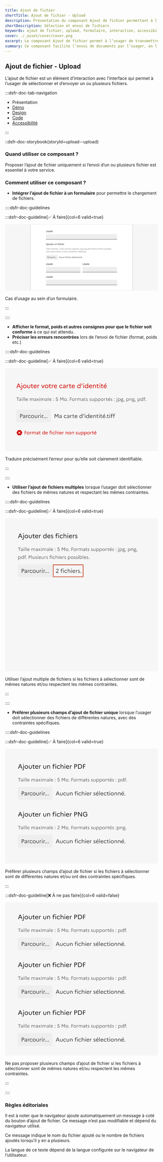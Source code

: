```yaml
---
title: Ajout de fichier
shortTitle: Ajout de fichier - Upload
description: Présentation du composant Ajout de fichier permettant à l’usager de sélectionner et envoyer un ou plusieurs fichiers via une interface.
shortDescription: Sélection et envoi de fichiers
keywords: ajout de fichier, upload, formulaire, interaction, accessibilité, design système, DSFR, sélection, fichier multiple
cover: ./_asset/cover/cover.png
excerpt: Le composant Ajout de fichier permet à l’usager de transmettre un ou plusieurs fichiers à travers une interface, avec des indications claires sur les formats attendus et les erreurs éventuelles.
summary: Ce composant facilite l’envoi de documents par l’usager, en l’intégrant aux formulaires de façon accessible et informative. Il prend en compte les contraintes liées aux fichiers (format, poids, nature), propose des variantes pour l’envoi multiple et signale les erreurs rencontrées lors de l’interaction. Son design est standardisé et non personnalisable pour garantir la cohérence visuelle dans l’ensemble du service.
---
```


## Ajout de fichier - Upload

L’ajout de fichier est un élément d’interaction avec l’interface qui permet à l’usager de sélectionner et d’envoyer un ou plusieurs fichiers.

:::dsfr-doc-tab-navigation

- Présentation
- [Démo](./demo/index.md)
- [Design](./design/index.md)
- [Code](./code/index.md)
- [Accessibilité](./accessibility/index.md)

:::

::dsfr-doc-storybook{storyId=upload--upload}

### Quand utiliser ce composant ?

Proposer l’ajout de fichier uniquement si l’envoi d’un ou plusieurs fichier est essentiel à votre service.

### Comment utiliser ce composant ?

- **Intégrer l’ajout de fichier à un formulaire** pour permettre le chargement de fichiers.

::::dsfr-doc-guidelines

:::dsfr-doc-guideline[✅ À faire]{col=6 valid=true}

![](./_asset/use/do-1.png)

Cas d’usage au sein d’un formulaire.

:::

::::

- **Afficher le format, poids et autres consignes pour que le fichier soit conforme** à ce qui est attendu.
- **Préciser les erreurs rencontrées** lors de l’envoi de fichier (format, poids etc.)

::::dsfr-doc-guidelines

:::dsfr-doc-guideline[✅ À faire]{col=6 valid=true}

![](./_asset/use/do-2.png)

Traduire précisément l’erreur pour qu’elle soit clairement identifiable.

:::

::::

- **Utiliser l’ajout de fichiers multiples** lorsque l’usager doit sélectionner des fichiers de mêmes natures et respectant les mêmes contraintes.

::::dsfr-doc-guidelines

:::dsfr-doc-guideline[✅ À faire]{col=6 valid=true}

![](./_asset/use/do-3.png)

Utiliser l’ajout multiple de fichiers si les fichiers à sélectionner sont de mêmes natures et/ou respectent les mêmes contraintes.

:::

::::

- **Préférer plusieurs champs d’ajout de fichier unique** lorsque l’usager doit sélectionner des fichiers de différentes natures, avec des contraintes spécifiques.

::::dsfr-doc-guidelines

:::dsfr-doc-guideline[✅ À faire]{col=6 valid=true}

![](./_asset/use/do-4.png)

Préférer plusieurs champs d’ajout de fichier si les fichiers à sélectionner sont de différentes natures et/ou ont des contraintes spécifiques.

:::

:::dsfr-doc-guideline[❌ À ne pas faire]{col=6 valid=false}

![](./_asset/use/dont-1.png)

Ne pas proposer plusieurs champs d’ajout de fichier si les fichiers à sélectionner sont de mêmes natures et/ou respectent les mêmes contraintes.

:::

::::

### Règles éditoriales

Il est à noter que le navigateur ajoute automatiquement un message à coté du bouton d’ajout de fichier. Ce message n’est pas modifiable et dépend du navigateur utilisé.

Ce message indique le nom du fichier ajouté ou le nombre de fichiers ajoutés lorsqu’il y en a plusieurs.

La langue de ce texte dépend de la langue configurée sur le navigateur de l’utilisateur.